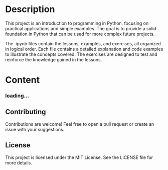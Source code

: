 # Description
This project is an introduction to programming in Python, focusing on practical applications and simple examples. The goal is to provide a solid foundation in Python that can be used for more complex future projects.

The .ipynb files contain the lessons, examples, and exercises, all organized in logical order. Each file contains a detailed explanation and code examples to illustrate the concepts covered. The exercises are designed to test and reinforce the knowledge gained in the lessons.

# Content
### loading...

## Contributing
Contributions are welcome! Feel free to open a pull request or create an issue with your suggestions.

## License
This project is licensed under the MIT License. See the LICENSE file for more details.
